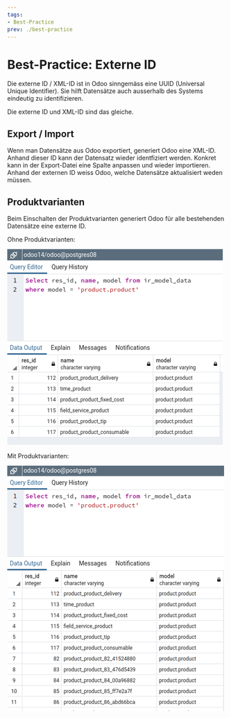 ```yaml
---
tags:
- Best-Practice
prev: ./best-practice
---
```

# Best-Practice: Externe ID

Die externe ID / XML-ID ist in Odoo sinngemäss eine UUID (Universal Unique Identifier). Sie hilft Datensätze auch ausserhalb des Systems eindeutig zu identifizieren.

Die externe ID und XML-ID sind das gleiche.

## Export / Import

Wenn man Datensätze aus Odoo exportiert, generiert Odoo eine XML-ID. Anhand dieser ID kann der Datensatz wieder identfiziert werden. Konkret kann in der Export-Datei eine Spalte anpassen und wieder importieren. Anhand der externen ID weiss Odoo, welche Datensätze aktualisiert weden müssen.

## Produktvarianten

Beim Einschalten der Produktvarianten generiert Odoo für alle bestehenden Datensätze eine externe ID.

Ohne Produktvarianten:

![](assets/ir_model_data%20product.product%201.png)

Mit Produktvarianten:

![](assets/ir_model_data%20product.product%202.png)